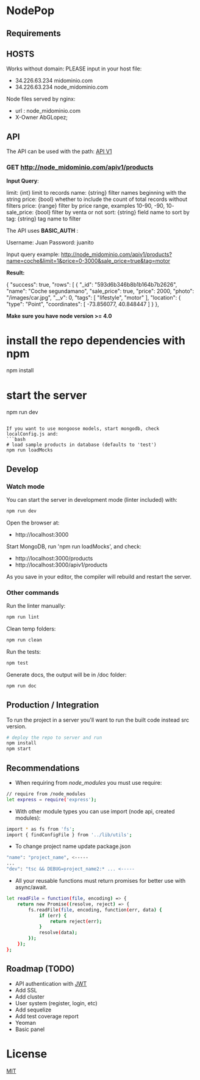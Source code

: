 
# NodePop

## Requirements


## HOSTS

Works without domain:
PLEASE input in your host file:

 - 34.226.63.234   midominio.com
 - 34.226.63.234   node_midominio.com

Node files served by nginx:
- url : node_midominio.com
- X-Owner AbGLopez;

## API
The API can be used with the path:
[API V1](/apiv1/products)

### GET http://node_midominio.com/apiv1/products

**Input Query**:

limit: {int} limit to records
name: {string} filter names beginning with the string
price: {bool} whether to include the count of total records without filters
price: {range} filter by price range, examples 10-90, -90, 10-
sale_price: {bool} filter by venta or not
sort: {string} field name to sort by
tag: {string} tag name to filter

The API uses **BASIC_AUTH** :

Username: Juan
Password: juanito

Input query example: http://node_midominio.com/apiv1/products?name=coche&limit=1&price=0-3000&sale_price=true&tag=motor

**Result:**

{
  "success": true,
  "rows": [
    {
      "_id": "593d6b346b8b1b164b7b2626",
      "name": "Coche segundamano",
      "sale_price": true,
      "price": 2000,
      "photo": "/images/car.jpg",
      "__v": 0,
      "tags": [
        "lifestyle",
        "motor"
      ],
      "location": {
        "type": "Point",
        "coordinates": [
          -73.856077,
          40.848447
        ]
      }
    },



**Make sure you have node version >= 4.0**


# install the repo dependencies with npm
npm install

# start the server
npm run dev
```

If you want to use mongoose models, start mongodb, check localConfig.js and:
```bash
# load sample products in database (defaults to 'test')
npm run loadMocks
```


## Develop

### Watch mode

You can start the server in development mode (linter included) with:

```bash
npm run dev
```

Open the browser at:
 * http://localhost:3000

Start MongoDB, run 'npm run loadMocks', and check:
 * http://localhost:3000/products
 * http://localhost:3000/apiv1/products

As you save in your editor, the compiler will rebuild and restart the server.

### Other commands

Run the linter manually:

```bash
npm run lint
```

Clean temp folders:

```bash
npm run clean
```

Run the tests:

```bash
npm test
```

Generate docs, the output will be in /doc folder:

```bash
npm run doc
```

## Production / Integration

To run the project in a server you'll want to run the built code instead src version.

```bash
# deploy the repo to server and run
npm install
npm start
```

## Recommendations

 * When requiring from _node_modules_ you must use require:

```bash
// require from /node_modules
let express = require('express');
```

 * With other module types you can use import (node api, created modules):

```bash
import * as fs from 'fs';
import { findConfigFile } from '../lib/utils';
```


 * To change project name update package.json

```bash
"name": "project_name", <-----
...
"dev": "tsc && DEBUG=project_name2:* ... <-----
```


 * All your reusable functions must return promises for better use with async/await.

```bash
let readFile = function(file, encoding) => {
    return new Promise((resolve, reject) => {
        fs.readFile(file, encoding, function(err, data) {
            if (err) {
                return reject(err);
            }
            resolve(data);
        });
    });
};
```

## Roadmap (TODO)

 * API authentication with [JWT](https://jwt.io/)
 * Add SSL
 * Add cluster
 * User system (register, login, etc)
 * Add sequelize
 * Add test coverage report
 * Yeoman
 * Basic panel


# License
 [MIT](/LICENSE)
